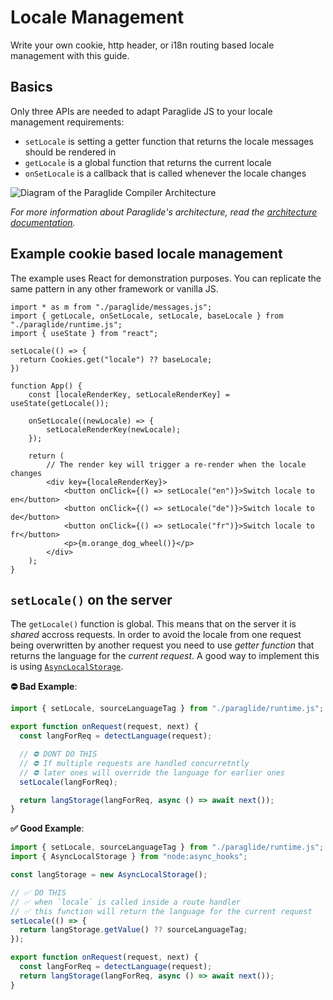 # Locale Management

Write your own cookie, http header, or i18n routing based locale management with this guide. 

## Basics

Only three APIs are needed to adapt Paraglide JS to your locale management requirements: 

- `setLocale` is setting a getter function that returns the locale messages should be rendered in
- `getLocale` is a global function that returns the current locale
- `onSetLocale` is a callback that is called whenever the locale changes

![Diagram of the Paraglide Compiler Architecture](https://cdn.jsdelivr.net/gh/opral/monorepo@latest/inlang/packages/paraglide-js/assets/architecture.svg)

_For more information about Paraglide's architecture, read the [architecture documentation](https://inlang.com/m/gerre34r/library-inlang-paraglideJs/architecture)._

## Example cookie based locale management

The example uses React for demonstration purposes. You can replicate the same pattern in any other framework or vanilla JS.

```tsx
import * as m from "./paraglide/messages.js";
import { getLocale, onSetLocale, setLocale, baseLocale } from "./paraglide/runtime.js";
import { useState } from "react";

setLocale(() => {
  return Cookies.get("locale") ?? baseLocale;
})

function App() {
	const [localeRenderKey, setLocaleRenderKey] = useState(getLocale());

	onSetLocale((newLocale) => {
		setLocaleRenderKey(newLocale);
	});

	return (
		// The render key will trigger a re-render when the locale changes
		<div key={localeRenderKey}>
			<button onClick={() => setLocale("en")}>Switch locale to en</button>
			<button onClick={() => setLocale("de")}>Switch locale to de</button>
			<button onClick={() => setLocale("fr")}>Switch locale to fr</button>
			<p>{m.orange_dog_wheel()}</p>
		</div>
	);
}
```





## `setLocale()` on the server

The `getLocale()` function is global. This means that on the server it is _shared_ accross requests. In order to avoid the locale from one request being overwritten by another request you need to use _getter function_ that returns the language for the _current request_. A good way to implement this is using [`AsyncLocalStorage`](https://nodejs.org/api/async_context.html).

**⛔️ Bad Example**:

```ts
import { setLocale, sourceLanguageTag } from "./paraglide/runtime.js";

export function onRequest(request, next) {
  const langForReq = detectLanguage(request);

  // ⛔️ DONT DO THIS
  // ⛔️ If multiple requests are handled concurretntly
  // ⛔️ later ones will override the language for earlier ones
  setLocale(langForReq);

  return langStorage(langForReq, async () => await next());
}
```

**✅ Good Example**:

```ts
import { setLocale, sourceLanguageTag } from "./paraglide/runtime.js";
import { AsyncLocalStorage } from "node:async_hooks";

const langStorage = new AsyncLocalStorage();

// ✅ DO THIS
// ✅ when `locale` is called inside a route handler
// ✅ this function will return the language for the current request
setLocale(() => {
  return langStorage.getValue() ?? sourceLanguageTag;
});

export function onRequest(request, next) {
  const langForReq = detectLanguage(request);
  return langStorage(langForReq, async () => await next());
}
```